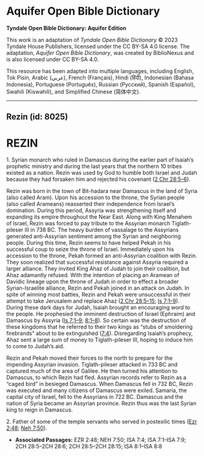 # Aquifer Open Bible Dictionary

**Tyndale Open Bible Dictionary: Aquifer Edition**

This work is an adaptation of *Tyndale Open Bible Dictionary* © 2023 Tyndale House Publishers, licensed under the CC BY\-SA 4\.0 license. The adaptation, *Aquifer Open Bible Dictionary*, was created by BiblioNexus and is also licensed under CC BY\-SA 4\.0\.

This resource has been adapted into multiple languages, including English, Tok Pisin, Arabic (عربي), French (Français), Hindi (हिंदी), Indonesian (Bahasa Indonesia), Portuguese (Português), Russian (Русский), Spanish (Español), Swahili (Kiswahili), and Simplified Chinese (简体中文).



--------------------------------

## Rezin (id: 8025)

REZIN
=====

1\. Syrian monarch who ruled in Damascus during the earlier part of Isaiah’s prophetic ministry and during the last years that the northern 10 tribes existed as a nation. Rezin was used by God to humble both Israel and Judah because they had forsaken him and rejected his covenant ([2 Chr 28:5–6](https://ref.ly/2Chr28:5-2Chr28:6)).

Rezin was born in the town of Bit\-hadara near Damascus in the land of Syria (also called Aram). Upon his accession to the throne, the Syrian people (also called Arameans) reasserted their independence from Israel’s domination. During this period, Assyria was strengthening itself and expanding its empire throughout the Near East. Along with King Menahem of Israel, Rezin was forced to pay tribute to the Assyrian monarch Tiglath\-pileser III in 738 BC. The heavy burden of vassalage to the Assyrians generated anti\-Assyrian sentiment among the Syrian and neighboring people. During this time, Rezin seems to have helped Pekah in his successful coup to seize the throne of Israel. Immediately upon his accession to the throne, Pekah formed an anti\-Assyrian coalition with Rezin. They soon realized that successful resistance against Assyria required a larger alliance. They invited King Ahaz of Judah to join their coalition, but Ahaz adamantly refused. With the intention of placing an Aramean of Davidic lineage upon the throne of Judah in order to effect a broader Syrian\-Israelite alliance, Rezin and Pekah joined in an attack on Judah. In spite of winning most battles, Rezin and Pekah were unsuccessful in their attempt to take Jerusalem and replace Ahaz ([2 Chr 28:5–15](https://ref.ly/2Chr28:5-2Chr28:15); [Is 7:1–9](https://ref.ly/Isa7:1-Isa7:9)). During these dark days for Judah, Isaiah brought an encouraging word to the people. He prophesied the imminent destruction of Israel (Ephraim) and Damascus by Assyria ([Is 7:1–9](https://ref.ly/Isa7:1-Isa7:9); [8:1–8](https://ref.ly/Isa8:1-Isa8:8)). So certain was the destruction of these kingdoms that he referred to their two kings as “stubs of smoldering firebrands” about to be extinguished ([7:4](https://ref.ly/Isa7:4)). Disregarding Isaiah’s prophecy, Ahaz sent a large sum of money to Tiglath\-pileser III, hoping to induce him to come to Judah’s aid.

Rezin and Pekah moved their forces to the north to prepare for the impending Assyrian invasion. Tiglath\-pileser attacked in 733 BC and captured much of the area of Galilee. He then turned his attention to Damascus, to which Rezin had fled. Assyrian records refer to Rezin as a “caged bird” in besieged Damascus. When Damascus fell in 732 BC, Rezin was executed and many citizens of Damascus were exiled. Samaria, the capital city of Israel, fell to the Assyrians in 722 BC. Damascus and the nation of Syria became an Assyrian province. Rezin thus was the last Syrian king to reign in Damascus.

2\. Father of some of the temple servants who served in postexilic times ([Ezr 2:48](https://ref.ly/Ezra2:48); [Neh 7:50](https://ref.ly/Neh7:50)).

* **Associated Passages:** EZR 2:48; NEH 7:50; ISA 7:4; ISA 7:1–ISA 7:9; 2CH 28:5–2CH 28:6; 2CH 28:5–2CH 28:15; ISA 8:1–ISA 8:8


